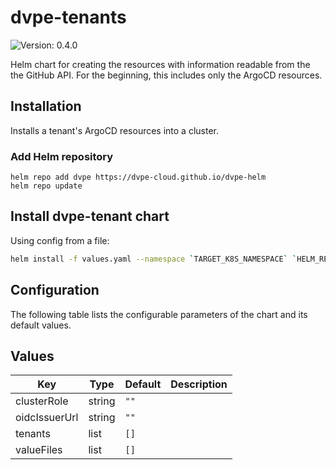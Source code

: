 # dvpe-tenants

![Version: 0.4.0](https://img.shields.io/badge/Version-0.4.0-informational?style=flat-square)

Helm chart for creating the resources with information readable from the the GitHub API. For the beginning, this includes only the ArgoCD resources.

## Installation
Installs a tenant's ArgoCD resources into a cluster.

### Add Helm repository

```shell
helm repo add dvpe https://dvpe-cloud.github.io/dvpe-helm
helm repo update
```

## Install dvpe-tenant chart

Using config from a file:

```bash
helm install -f values.yaml --namespace `TARGET_K8S_NAMESPACE` `HELM_RELEASE_NAME` dvpe/dvpe-tenant
```

## Configuration

The following table lists the configurable parameters of the chart and its default values.

## Values

| Key | Type | Default | Description |
|-----|------|---------|-------------|
| clusterRole | string | `""` |  |
| oidcIssuerUrl | string | `""` |  |
| tenants | list | `[]` |  |
| valueFiles | list | `[]` |  |
